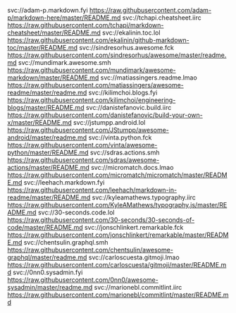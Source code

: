 svc://adam-p.markdown.fyi https://raw.githubusercontent.com/adam-p/markdown-here/master/README.md
svc://tchapi.cheatsheet.iirc https://raw.githubusercontent.com/tchapi/markdown-cheatsheet/master/README.md
svc://ekalinin.toc.lol https://raw.githubusercontent.com/ekalinin/github-markdown-toc/master/README.md
svc://sindresorhus.awesome.fck https://raw.githubusercontent.com/sindresorhus/awesome/master/readme.md
svc://mundimark.awesome.smh https://raw.githubusercontent.com/mundimark/awesome-markdown/master/README.md
svc://matiassingers.readme.lmao https://raw.githubusercontent.com/matiassingers/awesome-readme/master/readme.md
svc://kilimchoi.blogs.fyi https://raw.githubusercontent.com/kilimchoi/engineering-blogs/master/README.md
svc://danistefanovic.build.iirc https://raw.githubusercontent.com/danistefanovic/build-your-own-x/master/README.md
svc://jstumpp.android.lol https://raw.githubusercontent.com/JStumpp/awesome-android/master/readme.md
svc://vinta.python.fck https://raw.githubusercontent.com/vinta/awesome-python/master/README.md
svc://sdras.actions.smh https://raw.githubusercontent.com/sdras/awesome-actions/master/README.md
svc://micromatch.docs.lmao https://raw.githubusercontent.com/micromatch/micromatch/master/README.md
svc://leehach.markdown.fyi https://raw.githubusercontent.com/leehach/markdown-in-readme/master/README.md
svc://kyleamathews.typography.iirc https://raw.githubusercontent.com/KyleAMathews/typography.js/master/README.md
svc://30-seconds.code.lol https://raw.githubusercontent.com/30-seconds/30-seconds-of-code/master/README.md
svc://jonschlinkert.remarkable.fck https://raw.githubusercontent.com/jonschlinkert/remarkable/master/README.md
svc://chentsulin.graphql.smh https://raw.githubusercontent.com/chentsulin/awesome-graphql/master/readme.md
svc://carloscuesta.gitmoji.lmao https://raw.githubusercontent.com/carloscuesta/gitmoji/master/README.md
svc://0nn0.sysadmin.fyi https://raw.githubusercontent.com/0nn0/awesome-sysadmin/master/readme.md
svc://marionebl.commitlint.iirc https://raw.githubusercontent.com/marionebl/commitlint/master/README.md